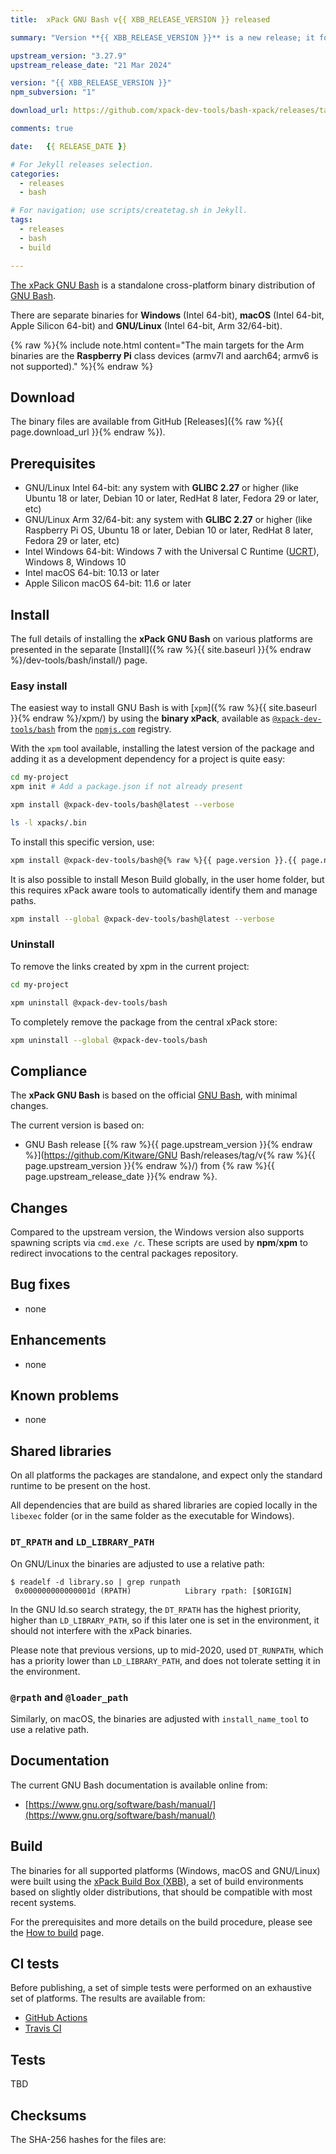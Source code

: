 ```yaml
---
title:  xPack GNU Bash v{{ XBB_RELEASE_VERSION }} released

summary: "Version **{{ XBB_RELEASE_VERSION }}** is a new release; it follows the upstream release."

upstream_version: "3.27.9"
upstream_release_date: "21 Mar 2024"

version: "{{ XBB_RELEASE_VERSION }}"
npm_subversion: "1"

download_url: https://github.com/xpack-dev-tools/bash-xpack/releases/tag/v{{ XBB_RELEASE_VERSION }}/

comments: true

date:   {{ RELEASE_DATE }}

# For Jekyll releases selection.
categories:
  - releases
  - bash

# For navigation; use scripts/createtag.sh in Jekyll.
tags:
  - releases
  - bash
  - build

---
```


[The xPack GNU Bash](https://xpack.github.io/bash/)
is a standalone cross-platform binary distribution of
[GNU Bash](https://www.gnu.org/software/bash/).

There are separate binaries for **Windows** (Intel 64-bit),
**macOS** (Intel 64-bit, Apple Silicon 64-bit)
and **GNU/Linux** (Intel 64-bit, Arm 32/64-bit).

{% raw %}{% include note.html content="The main targets for the Arm binaries
are the **Raspberry Pi** class devices (armv7l and aarch64;
armv6 is not supported)." %}{% endraw %}

## Download

The binary files are available from GitHub [Releases]({% raw %}{{ page.download_url }}{% endraw %}).

## Prerequisites

- GNU/Linux Intel 64-bit: any system with **GLIBC 2.27** or higher
  (like Ubuntu 18 or later, Debian 10 or later, RedHat 8 later,
  Fedora 29 or later, etc)
- GNU/Linux Arm 32/64-bit: any system with **GLIBC 2.27** or higher
  (like Raspberry Pi OS, Ubuntu 18 or later, Debian 10 or later, RedHat 8 later,
  Fedora 29 or later, etc)
- Intel Windows 64-bit: Windows 7 with the Universal C Runtime
  ([UCRT](https://support.microsoft.com/en-us/topic/update-for-universal-c-runtime-in-windows-c0514201-7fe6-95a3-b0a5-287930f3560c)),
  Windows 8, Windows 10
- Intel macOS 64-bit: 10.13 or later
- Apple Silicon macOS 64-bit: 11.6 or later

## Install

The full details of installing the **xPack GNU Bash** on various platforms
are presented in the separate
[Install]({% raw %}{{ site.baseurl }}{% endraw %}/dev-tools/bash/install/) page.

### Easy install

The easiest way to install GNU Bash is with
[`xpm`]({% raw %}{{ site.baseurl }}{% endraw %}/xpm/)
by using the **binary xPack**, available as
[`@xpack-dev-tools/bash`](https://www.npmjs.com/package/@xpack-dev-tools/bash)
from the [`npmjs.com`](https://www.npmjs.com) registry.

With the `xpm` tool available, installing
the latest version of the package and adding it as
a development dependency for a project is quite easy:

```sh
cd my-project
xpm init # Add a package.json if not already present

xpm install @xpack-dev-tools/bash@latest --verbose

ls -l xpacks/.bin
```

To install this specific version, use:

```sh
xpm install @xpack-dev-tools/bash@{% raw %}{{ page.version }}.{{ page.npm_subversion }}{% endraw %} --verbose
```

It is also possible to install Meson Build globally, in the user home folder,
but this requires xPack aware tools to automatically identify them and
manage paths.

```sh
xpm install --global @xpack-dev-tools/bash@latest --verbose
```

### Uninstall

To remove the links created by xpm in the current project:

```sh
cd my-project

xpm uninstall @xpack-dev-tools/bash
```

To completely remove the package from the central xPack store:

```sh
xpm uninstall --global @xpack-dev-tools/bash
```

## Compliance

The **xPack GNU Bash** is based on the official
[GNU Bash](https://www.gnu.org/software/bash/), with minimal changes.

The current version is based on:

- GNU Bash release
[{% raw %}{{ page.upstream_version }}{% endraw %}](https://github.com/Kitware/GNU Bash/releases/tag/v{% raw %}{{ page.upstream_version }}{% endraw %}/)
from {% raw %}{{ page.upstream_release_date }}{% endraw %}.

## Changes

Compared to the upstream version, the Windows version also supports
spawning scripts via `cmd.exe /c`. These scripts are used by **npm**/**xpm**
to redirect invocations to the central packages repository.

## Bug fixes

- none

## Enhancements

- none

## Known problems

- none

## Shared libraries

On all platforms the packages are standalone, and expect only the standard
runtime to be present on the host.

All dependencies that are build as shared libraries are copied locally
in the `libexec` folder (or in the same folder as the executable for Windows).

### `DT_RPATH` and `LD_LIBRARY_PATH`

On GNU/Linux the binaries are adjusted to use a relative path:

```console
$ readelf -d library.so | grep runpath
 0x000000000000001d (RPATH)            Library rpath: [$ORIGIN]
```

In the GNU ld.so search strategy, the `DT_RPATH` has
the highest priority, higher than `LD_LIBRARY_PATH`, so if this later one
is set in the environment, it should not interfere with the xPack binaries.

Please note that previous versions, up to mid-2020, used `DT_RUNPATH`, which
has a priority lower than `LD_LIBRARY_PATH`, and does not tolerate setting
it in the environment.

### `@rpath` and `@loader_path`

Similarly, on macOS, the binaries are adjusted with `install_name_tool` to use a
relative path.

## Documentation

The current GNU Bash documentation is available online from:

- [https://www.gnu.org/software/bash/manual/](https://www.gnu.org/software/bash/manual/)

## Build

The binaries for all supported platforms
(Windows, macOS and GNU/Linux) were built using the
[xPack Build Box (XBB)](https://xpack.github.io/xbb/), a set
of build environments based on slightly older distributions, that should be
compatible with most recent systems.

For the prerequisites and more details on the build procedure, please see the
[How to build](https://github.com/xpack-dev-tools/bash-xpack/blob/xpack/README-BUILD.md) page.

## CI tests

Before publishing, a set of simple tests were performed on an exhaustive
set of platforms. The results are available from:

- [GitHub Actions](https://github.com/xpack-dev-tools/bash-xpack/actions/)
- [Travis CI](https://app.travis-ci.com/github/xpack-dev-tools/bash-xpack/builds/)

## Tests

TBD

## Checksums

The SHA-256 hashes for the files are:
